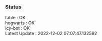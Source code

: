 ### Status


table : OK  
hogwarts : OK  
icy-bot : OK  
Latest Update : 2022-12-02 07:07:47.132592
